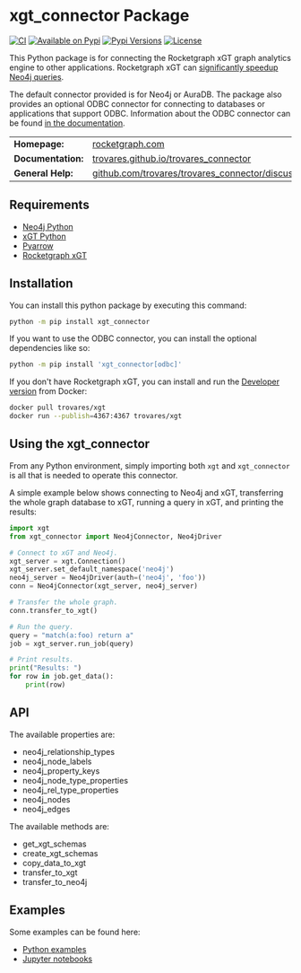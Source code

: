 # xgt_connector Package

[![CI](https://github.com/trovares/xgt_connector/actions/workflows/pytest.yml/badge.svg)](https://github.com/trovares/trovares_connector/actions/workflows/pytest.yml)
[![Available on Pypi](https://img.shields.io/pypi/v/xgt_connector)](https://pypi.python.org/pypi/xgt_connector)
[![Pypi Versions](https://img.shields.io/pypi/pyversions/xgt_connector)](https://pypi.python.org/pypi/xgt_connector)
[![License](https://img.shields.io/github/license/trovares/xgt_connector)](https://github.com/trovares/trovares_connector/blob/main/LICENSE)
<!-- [![Twitter Follow](https://img.shields.io/twitter/follow/TrovaresxGT)](https://twitter.com/TrovaresxGT) -->

This Python package is for connecting the Rocketgraph xGT graph analytics engine to other applications.
Rocketgraph xGT can [significantly speedup Neo4j queries](https://rocketgraph.com/benchmarks-neo4j/).

The default connector provided is for Neo4j or AuraDB.
The package also provides an optional ODBC connector for connecting to databases or applications that support ODBC.
Information about the ODBC connector can be found [in the documentation](https://trovares.github.io/trovares_connector/odbc). 

<table>
  <tr>
    <td><b>Homepage:</b></td>
    <td><a href="https://www.rocketgraph.com">rocketgraph.com</a></td>
  </tr>
  <tr>
    <td><b>Documentation:</b></td>
    <td><a href="https://trovares.github.io/trovares_connector/">trovares.github.io/trovares_connector</a></td>
  </tr>
  <tr>
    <td><b>General Help:</b></td>
    <td><a href="https://github.com/trovares/trovares_connector/discussions">github.com/trovares/trovares_connector/discussions</a></td>
  </tr>
</table>

## Requirements

 - [Neo4j Python](https://pypi.org/project/neo4j/)
 - [xGT Python](https://pypi.org/project/xgt/)
 - [Pyarrow](https://pypi.org/project/pyarrow/)
 - [Rocketgraph xGT](https://www.rocketgraph.com)

## Installation

You can install this python package by executing this command:

```bash
python -m pip install xgt_connector
```

If you want to use the ODBC connector, you can install the optional dependencies like so:
```bash
python -m pip install 'xgt_connector[odbc]'
```

If you don't have Rocketgraph xGT, you can install and run the [Developer version](https://hub.docker.com/r/trovares/xgt) from Docker:

```bash
docker pull trovares/xgt
docker run --publish=4367:4367 trovares/xgt
```
## Using the xgt_connector

From any Python environment, simply importing both `xgt` and `xgt_connector` is all that is needed to operate this connector.

A simple example below shows connecting to Neo4j and xGT, transferring the whole graph database to xGT, running a query in xGT, and printing the results:

```python
import xgt
from xgt_connector import Neo4jConnector, Neo4jDriver

# Connect to xGT and Neo4j.
xgt_server = xgt.Connection()
xgt_server.set_default_namespace('neo4j')
neo4j_server = Neo4jDriver(auth=('neo4j', 'foo'))
conn = Neo4jConnector(xgt_server, neo4j_server)

# Transfer the whole graph.
conn.transfer_to_xgt()

# Run the query.
query = "match(a:foo) return a"
job = xgt_server.run_job(query)

# Print results.
print("Results: ")
for row in job.get_data():
    print(row)
```

## API

The available properties are:

  - neo4j_relationship_types
  - neo4j_node_labels
  - neo4j_property_keys
  - neo4j_node_type_properties
  - neo4j_rel_type_properties
  - neo4j_nodes
  - neo4j_edges

The available methods are:

  - get_xgt_schemas
  - create_xgt_schemas
  - copy_data_to_xgt
  - transfer_to_xgt
  - transfer_to_neo4j

## Examples

Some examples can be found here:

  - [Python examples](https://github.com/trovares/trovares_connector/tree/main/examples)
  - [Jupyter notebooks](https://github.com/trovares/trovares_connector/tree/main/jupyter)
